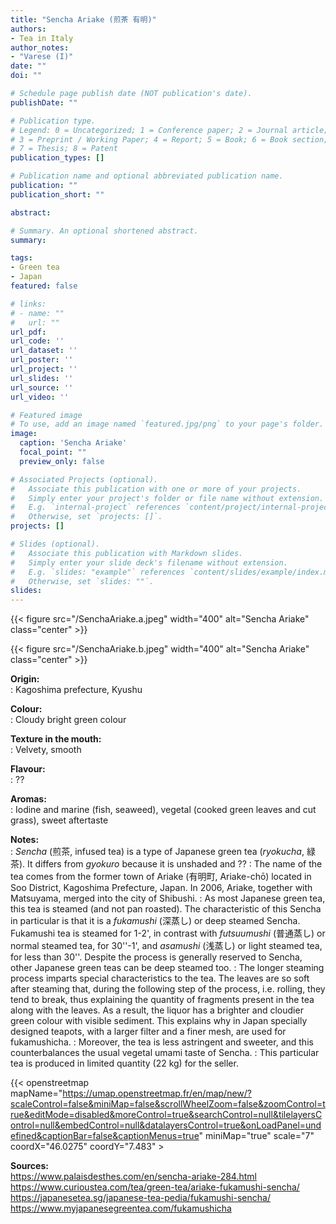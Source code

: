 ```yaml
---
title: "Sencha Ariake (煎茶 有明)"
authors:
- Tea in Italy
author_notes:
- "Varese (I)"
date: ""
doi: ""

# Schedule page publish date (NOT publication's date).
publishDate: ""

# Publication type.
# Legend: 0 = Uncategorized; 1 = Conference paper; 2 = Journal article;
# 3 = Preprint / Working Paper; 4 = Report; 5 = Book; 6 = Book section;
# 7 = Thesis; 8 = Patent
publication_types: []

# Publication name and optional abbreviated publication name.
publication: ""
publication_short: ""

abstract:

# Summary. An optional shortened abstract.
summary:

tags:
- Green tea
- Japan
featured: false

# links:
# - name: ""
#   url: ""
url_pdf:
url_code: ''
url_dataset: ''
url_poster: ''
url_project: ''
url_slides: ''
url_source: ''
url_video: ''

# Featured image
# To use, add an image named `featured.jpg/png` to your page's folder.
image:
  caption: 'Sencha Ariake'
  focal_point: ""
  preview_only: false

# Associated Projects (optional).
#   Associate this publication with one or more of your projects.
#   Simply enter your project's folder or file name without extension.
#   E.g. `internal-project` references `content/project/internal-project/index.md`.
#   Otherwise, set `projects: []`.
projects: []

# Slides (optional).
#   Associate this publication with Markdown slides.
#   Simply enter your slide deck's filename without extension.
#   E.g. `slides: "example"` references `content/slides/example/index.md`.
#   Otherwise, set `slides: ""`.
slides:
---
```


{{< figure src="/SenchaAriake.a.jpeg" width="400" alt="Sencha Ariake" class="center" >}}

{{< figure src="/SenchaAriake.b.jpeg" width="400" alt="Sencha Ariake" class="center" >}}

<b>Origin:</b><br />
: Kagoshima prefecture, Kyushu

<b>Colour:</b><br />
: Cloudy bright green colour

<b>Texture in the mouth:</b><br />
: Velvety, smooth 

<b>Flavour:</b><br />
: ??

<b>Aromas:</b><br />
: Iodine and marine (fish, seaweed), vegetal (cooked green leaves and cut grass), sweet aftertaste

<b>Notes:</b><br />
: *Sencha* (煎茶, infused tea) is a type of Japanese green tea (*ryokucha*, 緑茶). It differs from *gyokuro* because it is unshaded and ??
: The name of the tea comes from the former town of Ariake (有明町, Ariake-chō) located in Soo District, Kagoshima Prefecture, Japan. In 2006, Ariake, together with Matsuyama, merged into the city of Shibushi.
: As most Japanese green tea, this tea is steamed (and not pan roasted). The characteristic of this Sencha in particular is that it is a *fukamushi* (深蒸し) or deep steamed Sencha. Fukamushi tea is steamed for 1-2', in contrast with *futsuumushi* (普通蒸し) or normal steamed tea, for 30''-1', and *asamushi* (浅蒸し) or light steamed tea, for less than 30''. Despite the process is generally reserved to Sencha, other Japanese green teas can be deep steamed too.
: The longer steaming process imparts special characteristics to the tea. The leaves are so soft after steaming that, during the following step of the process, i.e. rolling, they tend to break, thus explaining the quantity of fragments present in the tea along with the leaves. As a result, the liquor has a brighter and cloudier green colour with visible sediment. This explains why in Japan specially designed teapots, with a larger filter and a finer mesh, are used for fukamushicha.
: Moreover, the tea is less astringent and sweeter, and this counterbalances the usual vegetal umami taste of Sencha.
: This particular tea is produced in limited quantity (22 kg) for the seller.

{{< openstreetmap mapName="https://umap.openstreetmap.fr/en/map/new/?scaleControl=false&miniMap=false&scrollWheelZoom=false&zoomControl=true&editMode=disabled&moreControl=true&searchControl=null&tilelayersControl=null&embedControl=null&datalayersControl=true&onLoadPanel=undefined&captionBar=false&captionMenus=true" miniMap="true" scale="7" coordX="46.0275" coordY="7.483" >


<b>Sources:</b><br />
https://www.palaisdesthes.com/en/sencha-ariake-284.html
https://www.curioustea.com/tea/green-tea/ariake-fukamushi-sencha/
https://japanesetea.sg/japanese-tea-pedia/fukamushi-sencha/
https://www.myjapanesegreentea.com/fukamushicha

